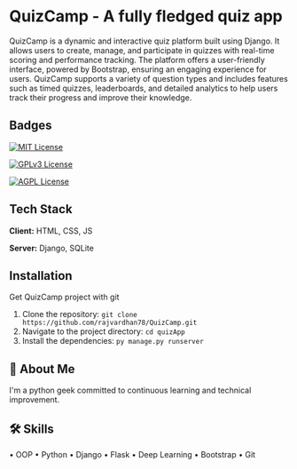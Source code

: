 
# QuizCamp - A fully fledged quiz app

QuizCamp is a dynamic and interactive quiz platform built using Django. It allows users to create, manage, and participate in quizzes with real-time scoring and performance tracking. The platform offers a user-friendly interface, powered by Bootstrap, ensuring an engaging experience for users. QuizCamp supports a variety of question types and includes features such as timed quizzes, leaderboards, and detailed analytics to help users track their progress and improve their knowledge.


## Badges


[![MIT License](https://img.shields.io/badge/License-MIT-green.svg)](https://choosealicense.com/licenses/mit/)

[![GPLv3 License](https://img.shields.io/badge/License-GPL%20v3-yellow.svg)](https://opensource.org/licenses/)

[![AGPL License](https://img.shields.io/badge/license-AGPL-blue.svg)](http://www.gnu.org/licenses/agpl-3.0)


## Tech Stack

**Client:** HTML, CSS, JS

**Server:** Django, SQLite

## Installation

Get QuizCamp project with git

1. Clone the repository: `git clone https://github.com/rajvardhan78/QuizCamp.git`
2. Navigate to the project directory: `cd quizApp`
3. Install the dependencies: `py manage.py runserver`
    
## 🚀 About Me
I'm a python geek committed to continuous learning and technical improvement.


## 🛠 Skills
• OOP • Python • Django • Flask • Deep Learning • Bootstrap • Git


